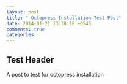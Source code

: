 ```yaml
---
layout: post
title: " Octopress Installation Test Post"
date: 2014-01-21 13:38:18 +0545
comments: true
categories: 
---
```


## Test Header
A post to test for octopress installation
